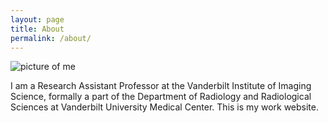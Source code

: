 ```yaml
---
layout: page
title: About
permalink: /about/
---
```


![picture of me](assets/davidsmith.jpg)

I am a Research Assistant Professor at the Vanderbilt Institute of Imaging Science, formally a part of the Department of Radiology and Radiological Sciences at Vanderbilt University Medical Center.  This is my work website.
